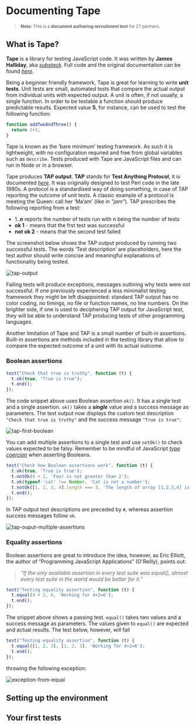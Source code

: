 # Documenting Tape
><small> **Note:** This is a **document authoring recruitment test** for 27 partners.</small>
## What is Tape?

**Tape** is a library for testing JavaScript code. It was written by **James Halliday**, aka [*substack*](https://substack.net/). Full code and the original documentation can be found [*here*](https://github.com/substack/tape).

Being a beginner friendly framework, Tape is great for learning to write **unit tests**. Unit tests are small, automated tests that compare the actual output from individual units with expected output. A unit is often, if not usually, a single function. In order to be testable a function should produce predictable results. Expected value **5**, for instance, can be used to test the following function:
```js
function addTwoAndThree() {
  return 2+3;
}
```
Tape is known as the ‘bare minimum’ testing framework. As such it is lightweight, with no configuration required and free from global variables such as `describe`. Tests produced with Tape are JavaScript files and can run in Node or in a browser.

Tape produces **TAP output**. **TAP** stands for **Test Anything Protocol**, it is documented [*here*](https://testanything.org/). It was originally designed to test Perl code in the late 1980s. A protocol is a standardised way of doing something, in case of TAP reporting the outcome of unit tests. A classic example of a protocol is meeting the Queen: call her ‘Ma’am’ (like in *"jam"*). TAP prescribes the following reporting from a test:

+ 1..***n*** reports the number of tests run with n being the number of tests
+ **ok 1** <message> - means that the frst test was successful
+ **not ok 2**  <message> - means that the second test failed

The screenshot below shows the TAP output produced by running two successful tests. The words ‘Test description’ are placeholders, here the test author should write concise and meaningful explanations of functionality being tested.

![tap-output](https://user-images.githubusercontent.com/18426161/46638963-61ea2f00-cb5b-11e8-9d5c-383f92c53b22.png)

Failing tests will produce exceptions, messages outlining why tests were not successful. If one previously experienced a less minimalist testing framework they might be left disappointed: standard TAP output has no color coding, no timings, no file or function names, no line numbers. On the brighter side, if one is used to deciphering TAP output for JavaScript test, they will be able to understand TAP producing tests of other programming languages.

Another limitation of Tape and TAP is a small number of built-in assertions. Built-in assertions are methods included in the testing library that allow to compare the expected outcome of a unit with its actual outcome.

### Boolean assertions

```js
test("Check that true is truthy", function (t) {
  t.ok(true, "True is true");
  t.end();
});
```
The code snippet above uses Boolean assertion `ok()`. It has a single test and a single assertion. `ok()` takes a ***single*** value and a success message as parameters. The test output now displays the custom test description `"Check that true is truthy"` and the success message `"True is true"`:

![tap-first-boolean](https://user-images.githubusercontent.com/18426161/46670202-7107c600-cbc9-11e8-83ef-02d5c32eae44.png)

You can add multiple assertions to a single test and use `notOk()` to check values expected to be falsy. Remember to be mindful of JavaScript [*type coercion*](https://medium.freecodecamp.org/js-type-coercion-explained-27ba3d9a2839) when asserting Booleans.

```js
test("Check how Boolean assertions work", function (t) {
  t.ok(true, 'True is true');
  t.notOk(4 < 2, 'Four is not greater than 2');
  t.ok(typeof 'cat' !== Number, 'Cat is not a number');
  t.notOk([1, 2, 3, 4].length === 3, 'The length of array [1,2,3,4] is not 3');
  t.end();
});
```

In TAP output test descriptions are preceded by `#`, whereas assertion success messages follow `ok`.

![tap-ouput-multiple-assertions](https://user-images.githubusercontent.com/18426161/46672458-65b79900-cbcf-11e8-951a-23464a673e2a.png)

### Equality assertions

Boolean assertions are great to introduce the idea, however, as Eric Elliott, the author of “Programming JavaScript Applications” (O'Reilly), points out:

> *“If the only available assertion in every test suite was equal(), almost every test suite in the world would be better for it.”*

```js
test("Testing equality assertion", function (t) {
  t.equal(4 + 2, 6, 'Working for 4+2=6');
  t.end();
});
```

The snippet above shows a passing test. `equal()` takes two values and a success message as parameters. The values given to `equal()` are expected and actual results. The test below, however, will fail

```js
test("Testing equality assertion", function (t) {
  t.equal([1, 2, 3], [1, 2, 3], 'Working for 4+2=6');
  t.end();
});
```
throwing the following exception:

![exception-from-equal](https://user-images.githubusercontent.com/18426161/46675291-00b37180-cbd6-11e8-9217-60ec37153fb0.png)


## Setting up the environment

## Your first tests
